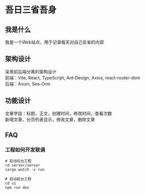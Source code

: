 # 吾日三省吾身
## 我是什么
我是一个Web站点，用于记录每天对自己反省的内容
## 架构设计
采用前后端分离的架构设计  
前端：Vite, React, TypeScript, Ant-Design, Axios, react-router-dom  
后端：Axum, Sea-Orm
## 功能设计
文章字段：标题，正文，创建时间，修改时间，查看次数  
新增文章，分页列表显示，修改文章，删除文章

## FAQ
### 工程如何开发联调
```
# 启动后台工程
cd server/server
cargo watch -x run

# 启动前台工程
cd ui
npm run dev

```